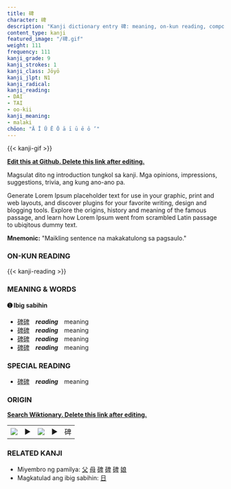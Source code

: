 ```yaml
---
title: 碑
character: 碑
description: "Kanji dictionary entry 碑: meaning, on-kun reading, compounds, origin, related kanji"
content_type: kanji
featured_image: "/碑.gif"
weight: 111
frequency: 111
kanji_grade: 9
kanji_strokes: 1
kanji_class: Jōyō
kanji_jlpt: N1
kanji_radical: 
kanji_reading: 
- DAI
- TAI
- oo-kii
kanji_meaning:
- malaki
chōon: "Ā Ī Ū Ē Ō ā ī ū ē ō ’"
---
```

[//]: # (Don't edit the line below. Kanji animated GIF code is automatically generated.)
{{< kanji-gif >}}

[//]: # (Edit below this line.)

**[Edit this at Github. Delete this link after editing.](https://github.com/tim0g/tim/tree/main/content/kanji/碑/index.md)**

Magsulat dito ng introduction tungkol sa kanji. Mga opinions, impressions, suggestions, trivia, ang kung ano-ano pa.

Generate Lorem Ipsum placeholder text for use in your graphic, print and web layouts, and discover plugins for your favorite writing, design and blogging tools. Explore the origins, history and meaning of the famous passage, and learn how Lorem Ipsum went from scrambled Latin passage to ubiqitous dummy text.
 
**Mnemonic:** "Maikling sentence na makakatulong sa pagsaulo."

### ON-KUN READING

[//]: # (Don't edit the line below. ON-KUN READING code is automatically generated.)
{{< kanji-reading >}}

### MEANING & WORDS

#### ➊ **Ibig sabihin**
  - [碑](../碑)[碑](../碑)　***reading***　meaning
  - [碑](../碑)[碑](../碑)　***reading***　meaning
  - [碑](../碑)[碑](../碑)　***reading***　meaning
  - [碑](../碑)[碑](../碑)　***reading***　meaning

### SPECIAL READING
  - [碑](../碑)[碑](../碑)　***reading***　meaning

### ORIGIN

**[Search Wiktionary. Delete this link after editing.](https://wiktionary.org/wiki/碑)**
<table class="kanji-table"><tr><td>
<img src="60px-碑-bronze.svg.png">
</td><td>▶</td><td>
<img src="60px-碑-oracle.svg.png">
</td><td>▶</td>
<td class="kanji-origin">碑</td>
</tr></table>

### RELATED KANJI
- Miyembro ng pamilya: [父](../父) [母](../母) [碑](../碑) [碑](../碑) [碑](../碑) [娘](../娘)
- Magkatulad ang ibig sabihin: [日](../日)
